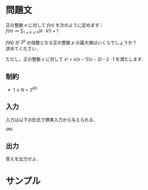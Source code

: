 問題文
=====

正の整数 $n$ に対して $f(n)$ を次のように定めます：  
$\displaystyle f(n) \coloneqq \sum_{1 \leq k \leq n} (k \cdot k!) + 1$

$f(N)$ が $2^p$ の倍数となる正の整数 $p$ の最大値はいくらでしょうか？  
求めてください．

ただし，正の整数 $x$ に対して $x! = x(x-1)(x-2) \cdots 2 \cdot 1$ を満たします．  

制約
-----
- $1 \leq N < 2^{60}$

入力
-----
入力は以下の形式で標準入力から与えられる．
```md
$N$
```

出力
-----
答えを出力せよ．  

サンプル
=====
```入力例1

```
```出力例1

```
